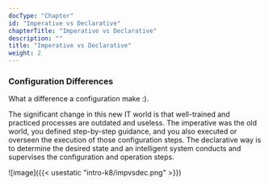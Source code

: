 ```yaml
---
docType: "Chapter"
id: "Imperative vs Declarative"
chapterTitle: "Imperative vs Declarative"
description: ""
title: "Imperative vs Declarative"
weight: 2
---
```


### **Configuration Differences**

What a difference a configuration make :).

The significant change in this new IT world is that well-trained and practiced processes are outdated and useless. The imperative was the old world, you defined step-by-step guidance, and you also executed or overseen the execution of those configuration steps. The declarative way is to determine the desired state and an intelligent system conducts and supervises the configuration and operation steps.


![image]({{< usestatic "intro-k8/impvsdec.png" >}})
